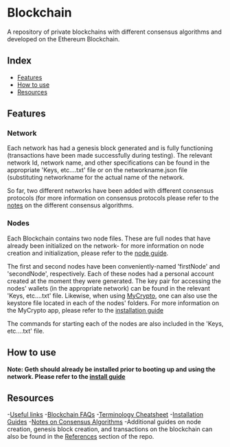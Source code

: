 # Blockchain
A repository of private blockchains with different consensus algorithms and developed on the Ethereum Blockchain.

## Index

- [Features](https://github.com/Santiago-Pedemonte/Private-Blockchains#features)
- [How to use](https://github.com/Santiago-Pedemonte/Private-Blockchains#how-to-use)
- [Resources](https://github.com/Santiago-Pedemonte/Private-Blockchains#resources)

## Features

### Network

Each network has had a genesis block generated and is fully functioning (transactions have been made successfully during testing). The relevant network Id, network name, and other specifications can be found in the appropriate 'Keys, etc....txt' file or on the networkname.json file (substituting networkname for the actual name of the network.

So far, two different networks have been added with different consensus protocols (for more information on consensus protocols please refer to the [notes](https://github.com/Santiago-Pedemonte/Private-Blockchains/blob/main/References/Notes%20on%20Different%20Consensus%20Algorithms.md) on the different consensus algorithms.

### Nodes

Each Blockchain contains two node files. These are full nodes that have already been initialized on the network- for more information on node creation and initialization, please refer to the [node guide](https://github.com/Santiago-Pedemonte/Private-Blockchains/blob/main/References/Node%20Creation%20and%20Initialization.md).

The first and second nodes have been conveniently-named 'firstNode' and 'secondNode', respectively. Each of these nodes had a personal account created at the moment they were generated. The key pair for accessing the nodes' wallets (in the appropriate network) can be found in the relevant 'Keys, etc....txt' file. Likewise, when using [MyCrypto](https://mycrypto.com/), one can also use the keystore file located in each of the nodes' folders.
For more information on the MyCrypto app, please refer to the [installation guide](https://github.com/Santiago-Pedemonte/Private-Blockchains/blob/main/References/Installation%20Guides.md#installing-mycrypto-desktop-app)

The commands for starting each of the nodes are also included in the 'Keys, etc....txt' file.

## How to use
**Note: Geth should already be installed prior to booting up and using the network. Please refer to the [install guide](https://github.com/Santiago-Pedemonte/Private-Blockchains/blob/main/References/Installation%20Guides.md#installing-go-ethereum-tools)**



## Resources

-[Useful links](https://github.com/Santiago-Pedemonte/Private-Blockchains/blob/main/References/Useful%20Links.md)
-[Blockchain FAQs](https://github.com/Santiago-Pedemonte/Private-Blockchains/blob/main/References/Blockchain%20FAQ.md)
-[Terminology Cheatsheet](https://github.com/Santiago-Pedemonte/Private-Blockchains/blob/main/References/Blockchain%20Terminology%20Cheatsheet.md)
-[Installation Guides](https://github.com/Santiago-Pedemonte/Private-Blockchains/blob/main/References/Installation%20Guides.md)
-[Notes on Consensus Algorithms](https://github.com/Santiago-Pedemonte/Private-Blockchains/blob/main/References/Notes%20on%20Different%20Consensus%20Algorithms.md)
-Additional guides on node creation, genesis block creation, and transactions on the blockchain can also be found in the [References](https://github.com/Santiago-Pedemonte/Private-Blockchains/tree/main/References) section of the repo.

